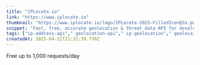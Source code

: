 ```yaml
---
title: "IPLocate.io"
link: "https://www.iplocate.io"
thumbnail: "https://www.iplocate.io/logo/IPLocate-2025-FilledIcon@3x.png"
snippet: "Fast, free, accurate geolocation & threat data API for developers. IP to city, IP to country, proxy/VPN detection, hosting detection, IP to company & ASN, and more. 100k+ businesses use IPLocate to make more than 20 billion requests every month."
tags: ["ip-address-api"," geolocation-api"," ip-geolocation"," geolocaiton-api"]
createdAt: 2025-04-21T21:31:39.770Z
---
```

Free up to 1,000 requests/day
